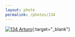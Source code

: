 ```yaml
---
layout: photo
permalink: /photos/134
---
```


[![134 Arturo](https://c2.staticflickr.com/2/1716/24296057890_b48ef9c742_c.jpg)](https://www.flickr.com/photos/131440297@N08/24296057890/){:target="_blank"}
